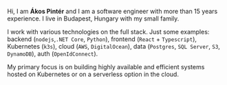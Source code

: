 Hi, I am **Ákos Pintér** and I am a software engineer with more than 15 years experience. I live in Budapest, Hungary with my small family.

I work with various technologies on the full stack. Just some examples: backend (`nodejs`,`.NET Core`, `Python`), frontend (`React` + `Typescript`), Kubernetes (`k3s`), cloud (`AWS`, `DigitalOcean`), data (`Postgres`, `SQL Server`, `S3`, `DynamoDB`), auth (`OpenIdConnect`).

My primary focus is on building highly available and efficient systems hosted on Kubernetes or on a serverless option in the cloud.


